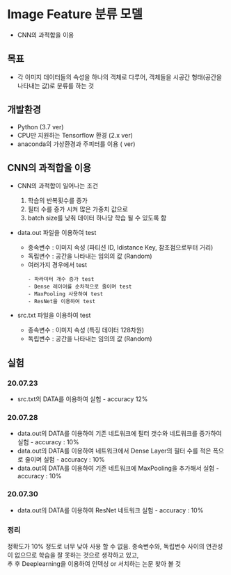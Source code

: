 # Image Feature 분류 모델

- CNN의 과적합을 이용

## 목표

- 각 이미지 데이터들의 속성을 하나의 객체로 다루어, 객체들을 시공간 형태(공간을 나타내는 값)로 분류를 하는 것

## 개발환경

- Python (3.7 ver)
- CPU만 지원하는 Tensorflow 환경 (2.x ver)
- anaconda의 가상환경과 주피터를 이용 ( ver)

## CNN의 과적합을 이용

- CNN의 과적합이 일어나는 조건
  1. 학습의 반복횟수를 증가
  2. 필터 수를 증가 시켜 많은 가중치 값으로
  3. batch size를 낮춰 데이터 하나당 학습 될 수 있도록 함

- data.out 파일을 이용하여 test
  - 종속변수 : 이미지 속성 (파티션 ID, Idistance Key, 참조점으로부터 거리)
  - 독립변수 : 공간을 나타내는 임의의 값 (Random)
  - 여러가지 경우에서 test
    ```
    - 파라미터 개수 증가 test
    - Dense 레이어를 순차적으로 줄이며 test
    - MaxPooling 사용하여 test
    - ResNet을 이용하여 test
    ```
    
- src.txt 파일을 이용하여 test
  - 종속변수 : 이미지 속성 (특징 데이터 128차원)
  - 독립변수 : 공간을 나타내는 임의의 값 (Random)
  
## 실험

### 20.07.23  
- src.txt의 DATA를 이용하여 실험 - accuracy 12%  
### 20.07.28
- data.out의 DATA를 이용하여 기존 네트워크에 필터 갯수와 네트워크를 증가하여 실험 - accuracy : 10%  
- data.out의 DATA를 이용하여 네트워크에서 Dense Layer의 필터 수를 적은 폭으로 줄이며 실험 - accuracy : 10%  
- data.out의 DATA를 이용하여 기존 네트워크에 MaxPooling을 추가해서 실험 - accuracy : 10%  
### 20.07.30
- data.out의 DATA를 이용하여 ResNet 네트워크 실험 - accuracy : 10%

### 정리
정확도가 10% 정도로 너무 낮아 사용 할 수 없음. 종속변수와, 독립변수 사이의 연관성이 없으므로 학습을 잘 못하는 것으로 생각하고 있고,  
추 후 Deeplearning을 이용하여 인덱싱 or 서치하는 논문 찾아 볼 것
